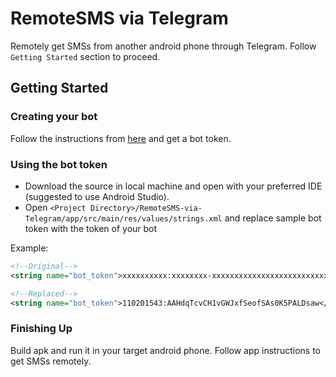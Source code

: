 # RemoteSMS via Telegram
Remotely get SMSs from another android phone through Telegram. Follow `Getting Started` section to proceed.

## Getting Started
### Creating your bot
Follow the instructions from [here](https://core.telegram.org/bots#3-how-do-i-create-a-bot) and get a bot token.

### Using the bot token
- Download the source in local machine and open with your preferred IDE (suggested to use Android Studio).
- Open `<Project Directory>/RemoteSMS-via-Telegram/app/src/main/res/values/strings.xml` and replace sample bot token with the token of your bot

Example:
```xml
<!--Original-->
<string name="bot_token">xxxxxxxxxx:xxxxxxxx-xxxxxxxxxxxxxxxxxxxxxxxxxx</string>

<!--Replaced-->
<string name="bot_token">110201543:AAHdqTcvCH1vGWJxfSeofSAs0K5PALDsaw</string>
```

### Finishing Up
Build apk and run it in your target android phone. Follow app instructions to get SMSs remotely.
